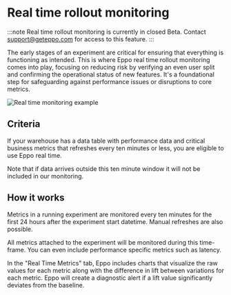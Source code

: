 # Real time rollout monitoring

:::note
Real time rollout monitoring is currently in closed Beta. Contact [support@geteppo.com](mailto:support@geteppo.com) for access to this feature.
:::

The early stages of an experiment are critical for ensuring that everything is functioning as intended. This is where Eppo real time rollout monitoring comes into play, focusing on reducing risk by verifying an even user split and confirming the operational status of new features. It's a foundational step for safeguarding against performance issues or disruptions to core metrics.

![Real time monitoring example](/img/measuring-experiments/real-time-monitoring.png)

## Criteria
If your warehouse has a data table with performance data and critical business metrics that refreshes every ten minutes or less, you are eligible to use Eppo real time.

Note that if data arrives outside this ten minute window it will not be included in our monitoring.

## How it works
Metrics in a running experiment are monitored every ten minutes for the first 24 hours after the experiment start datetime. Manual refreshes are also possible.

All metrics attached to the experiment will be monitored during this time-frame. You can even include performance specific metrics such as latency.

In the "Real Time Metrics" tab, Eppo includes charts that visualize the raw values for each metric along with the difference in lift between variations for each metric. Eppo will create a diagnostic alert if a lift value significantly deviates from the baseline.